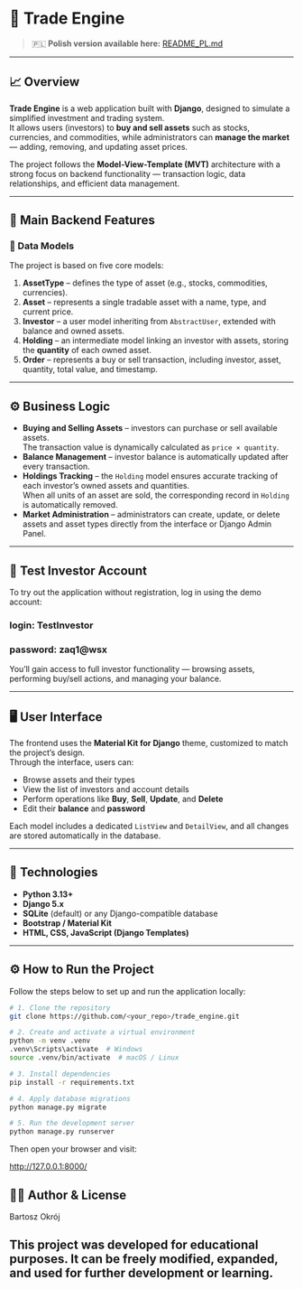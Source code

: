 # 📘 Trade Engine

> 🇵🇱 **Polish version available here:** [README_PL.md](README_PL.md)

---

## 📈 Overview

**Trade Engine** is a web application built with **Django**, designed to simulate a simplified investment and trading system.  
It allows users (investors) to **buy and sell assets** such as stocks, currencies, and commodities, while administrators can **manage the market** — adding, removing, and updating asset prices.

The project follows the **Model-View-Template (MVT)** architecture with a strong focus on backend functionality — transaction logic, data relationships, and efficient data management.

---

## 🚀 Main Backend Features

### 🧩 Data Models
The project is based on five core models:

1. **AssetType** – defines the type of asset (e.g., stocks, commodities, currencies).  
2. **Asset** – represents a single tradable asset with a name, type, and current price.  
3. **Investor** – a user model inheriting from `AbstractUser`, extended with balance and owned assets.  
4. **Holding** – an intermediate model linking an investor with assets, storing the **quantity** of each owned asset.  
5. **Order** – represents a buy or sell transaction, including investor, asset, quantity, total value, and timestamp.

---

## ⚙️ Business Logic

- **Buying and Selling Assets** – investors can purchase or sell available assets.  
  The transaction value is dynamically calculated as `price × quantity`.  
- **Balance Management** – investor balance is automatically updated after every transaction.  
- **Holdings Tracking** – the `Holding` model ensures accurate tracking of each investor’s owned assets and quantities.  
  When all units of an asset are sold, the corresponding record in `Holding` is automatically removed.  
- **Market Administration** – administrators can create, update, or delete assets and asset types directly from the interface or Django Admin Panel.

---

## 🔐 Test Investor Account

To try out the application without registration, log in using the demo account:

### login: TestInvestor
### password: zaq1@wsx

You’ll gain access to full investor functionality — browsing assets, performing buy/sell actions, and managing your balance.

---

## 🖥️ User Interface

The frontend uses the **Material Kit for Django** theme, customized to match the project’s design.  
Through the interface, users can:

- Browse assets and their types  
- View the list of investors and account details  
- Perform operations like **Buy**, **Sell**, **Update**, and **Delete**  
- Edit their **balance** and **password**

Each model includes a dedicated `ListView` and `DetailView`, and all changes are stored automatically in the database.

---

## 🧠 Technologies

- **Python 3.13+**  
- **Django 5.x**  
- **SQLite** (default) or any Django-compatible database  
- **Bootstrap / Material Kit**  
- **HTML, CSS, JavaScript (Django Templates)**

---

## ⚙️ How to Run the Project

Follow the steps below to set up and run the application locally:

```bash
# 1. Clone the repository
git clone https://github.com/<your_repo>/trade_engine.git

# 2. Create and activate a virtual environment
python -m venv .venv
.venv\Scripts\activate  # Windows
source .venv/bin/activate  # macOS / Linux

# 3. Install dependencies
pip install -r requirements.txt

# 4. Apply database migrations
python manage.py migrate

# 5. Run the development server
python manage.py runserver
```

Then open your browser and visit:

http://127.0.0.1:8000/

## 👨‍💻 Author & License

Bartosz Okrój

This project was developed for educational purposes.
It can be freely modified, expanded, and used for further development or learning.
---

